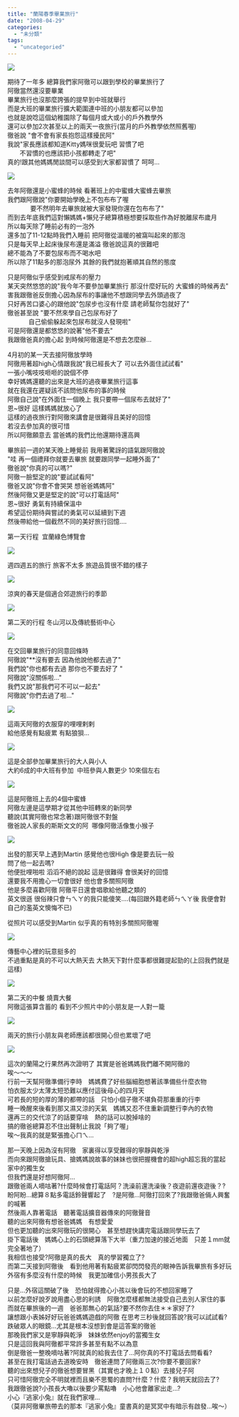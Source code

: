```yaml
---
title: "蘭陽春季畢業旅行"
date: "2008-04-29"
categories: 
  - "未分類"
tags: 
  - "uncategoried"
---
```


![](images/2447074069_bb14a547ca.jpg)

期待了一年多 總算我們家阿徹可以跟到學校的畢業旅行了  
阿徹當然還沒要畢業  
畢業旅行也沒那麼誇張的提早到中班就舉行  
而是大班的畢業旅行擴大範圍連中班的小朋友都可以參加  
也就是說唸這個幼稚園除了每個月或大或小的戶外教學外  
還可以參加2次甚至以上的兩天一夜旅行(當月的戶外教學依然照舊喔)  
徹爸說 "會不會有家長抱怨這樣擾民阿"  
我說"家長應該都知道Kitty媽咪很愛玩吧 習慣了吧  
       不習慣的也應該把小孩都轉走了吧"  
真的!跟其他媽媽閒談間可以感受到大家都習慣了 呵呵...  
  
![](images/2447074069_bb14a547ca.jpg)

去年阿徹還是小蜜蜂的時候 看著班上的中蜜蜂大蜜蜂去畢旅  
我們跟阿徹說"你要開始學晚上不包布布了喔  
             要不然明年去畢旅就被大家發現你還在包布布了"  
而到去年底我們這對懶媽媽+懶兒子總算積極想要採取些作為好脫離尿布歲月  
所以每天除了睡前必有的一泡外  
還多加了11-12點時我們入睡前 把阿徹從溫暖的被窩叫起來的那泡  
只是每天早上起床後尿布還是滿溢 徹爸說這真的很難吧  
總不能為了不要包尿布而不喝水吧  
所以除了11點多的那泡尿外 其餘的我們就抱著順其自然的態度

只是阿徹似乎感受到戒尿布的壓力  
某天突然悠悠的說"我今年不要參加畢業旅行 那沒什麼好玩的 大蜜蜂的時候再去"  
害我跟徹爸反倒擔心因為尿布的事讓他不想跟同學去外頭過夜了  
只好再苦口婆心的跟他說"包尿步也沒有什麼 請老師幫你包就好了"  
徹爸甚至說 "要不然來學自己包尿布好了  
            自己偷偷躲起來包尿布就沒人發現啦"  
可是阿徹還是都悠悠的說著"他不要去"  
我跟徹爸真的擔心起 到時候阿徹還是不想去怎麼辦...  
  
4月初的某一天去接阿徹放學時  
阿徹用著超high心情跟我說"我已經長大了 可以去外面住試試看"  
一張小嘴吱吱咂咂的說個不停  
幸好媽媽還聽的出來是大班的過夜畢業旅行這事  
就在我還在遲疑該不該問他尿布的事的時候  
阿徹自己說"在外面住一個晚上 我只要帶一個尿布去就好了"  
恩~很好 這樣媽媽就放心了  
這樣的過夜旅行對阿徹來講會是很難得且美好的回憶  
若沒去參加真的很可惜  
所以阿徹願意去 當爸媽的我們比他還期待還高興  
  
畢旅前一週的某天晚上睡覺前 我用著驚訝的語氣跟阿徹說  
"哇 再一個禮拜你就要去畢旅 就要跟同學一起睡外面了"  
徹爸說"你真的可以嗎?"  
阿徹一臉堅定的說"要試試看阿"  
徹爸又說"你會不會哭哭 想爸爸媽媽阿"  
然後阿徹又更是堅定的說"可以打電話阿"  
恩~很好 勇氣有持續保溫中  
希望這份期待與嘗試的勇氣可以延續到下週  
然後帶給他一個截然不同的美好旅行回憶….  
  
第一天行程  宜蘭綠色博覽會  
  
![](images/2447075641_3c617b5748.jpg)  
  
週四週五的旅行 旅客不太多 旅遊品質很不錯的樣子  
  
![](images/2447902122_3ab5d25bc8.jpg)  
  
涼爽的春天是個適合郊遊旅行的季節  
  
![](images/2447077103_3bf5cea05a.jpg)  
  
第二天的行程 冬山河以及傳統藝術中心  
  
![](images/2447900856_ded4a553d7.jpg)  
  
在交回畢業旅行的同意回條時  
阿徹說"\*\*沒有要去 因為他說他都去過了"  
我們說"你也都有去過 那你也不要去好了 "  
阿徹說"沒關係啦..."  
我們又說"那我們可不可以一起去"  
阿徹說"你們去過了啦..."  
  
![](images/2447076779_58a23f37ee.jpg)  
  
這兩天阿徹的衣服穿的哩哩剌剌  
給他感覺有點疲累 有點狼狽...  
  
![](images/2447076331_9e08230e12.jpg)  
  
這是全部參加畢業旅行的大人與小人  
大約6成的中大班有參加  中班參與人數更少 10來個左右  
  
![](images/2447075969_a995b669e1.jpg)  
  
這是阿徹班上去的4個中蜜蜂  
阿徹左邊是這學期才從其他中班轉來的新同學  
聽說(其實阿徹也常念著)跟阿徹很不對盤  
徹爸說人家長的斯斯文文的阿  哪像阿徹活像隻小猴子  
  
![](images/2447074417_d5a6e55434.jpg)  
  
出發的那天早上遇到Martin 感覺他也很High 像是要去玩一般  
問了他一起去嗎?  
他便批哩啪啦 滔滔不絕的說起 這是很難得 會很美好的回憶  
還要我不用擔心一切會很好 他也會多關照阿徹  
他是多麼喜歡阿徹 阿徹平日還會唱歌給他聽之類的  
英文很遜 很俗辣只會ㄣㄟㄚ的我只能傻笑....(每回跟外籍老師ㄣㄟㄚ後 我便會對自己的濫英文懊悔不已)  
  
從照片可以感受到Martin 似乎真的有特別多關照阿徹喔  
  
![](images/2447074211_66409fd4bc.jpg)  
  
傳藝中心裡的玩意挺多的  
不過重點是真的不可以大熱天去 大熱天下對什麼事都很難提起勁的(上回我們就是這樣)  
  
![](images/2447073329_c8df352f68.jpg)  
  
第二天的中餐 燒賣大餐  
阿徹這張算含蓄的 看到不少照片中的小朋友是一人對一籠  
  
![](images/2447073243_7dbe7df67f.jpg)  
  
兩天的旅行小朋友與老師應該都很開心但也累壞了吧  
  
![](images/2447896684_7a6aaa1bf4.jpg)  
  
這次的蘭陽之行果然再次證明了 其實是爸爸媽媽我們離不開阿徹的  
唉～～～  
行前一天幫阿徹準備行李時　媽媽費了好些腦細胞想著該準備些什麼衣物  
怕衣服太少太薄太短恐難以應付這後母心的四月天  
可若長的短的厚的薄的都帶的話　只怕小個子徹不堪負荷那重重的行李  
睡一晚醒來後看到那又濕又涼的天氣　媽媽又忍不住重新調整行李內的衣物  
還再三的交代涼了的話要穿啥　熱的話可以脫掉啥的  
搞的徹爸總算忍不住出聲制止我說「夠了喔」  
唉～我真的就是緊張擔心ㄇㄟ…

那一天晚上因為沒有阿徹　家裏得以享受難得的寧靜與乾淨  
而向來跟阿徹搶玩具、搶媽媽說故事的妹妹也很把握機會的超high超忘我的當起家中的獨生女  
但我們還是好想阿徹阿…  
跟徹爸兩人嘀咕著?什麼時候會打電話阿？洗澡前還洗澡後？夜遊前還夜遊後？?  
盼阿盼…總算８點多電話鈴聲響起了　?是阿徹…阿徹打回來了?我跟徹爸倆人興奮的喊著  
然後兩人靠著電話　聽著電話擴音器傳來的阿徹聲音  
聽的出來阿徹有想爸爸媽媽　有想愛愛  
但也更加聽的出來阿徹玩的很開心　甚至想趕快講完電話跟同學玩去了  
掛下電話後　媽媽心上的石頭總算落下大半（重力加速的接近地面　只差１mm就完全著地了）  
我相信也接受?阿徹是真的長大　真的學習獨立了?  
而第二天接到阿徹後　看到他用著有點疲累卻閃閃發亮的眼神告訴我畢旅有多好玩  
外宿有多麼沒有什麼的時候　我更加確信小男孩長大了

只是…外宿這關破了後　恐怕就得擔心小孩以後會玩的不想回家睡了  
以前怎麼好說歹說用盡心思的利誘　阿徹怎麼樣都無法接受自己去別人家住的事  
而就在畢旅後的一週　爸爸那無心的氣話?要不然你去住＊＊家好了?  
讓想跟小表姊好好玩爸爸媽媽遊戲的阿徹 在思考三秒後就回答說?我可以試試看?　  
跌破眾人的眼鏡…尤其是根本沒想到會是這答案的徹爸  
那晚我們家又是寧靜與乾淨　妹妹依然enjoy的當獨生女  
只是這回我與阿徹都平常許多甚至有點不以為意  
倒是徹爸一整晚嘀咕著?阿就真的給我去住了…阿你真的不打電話去問看看?  
甚至在我打電話過去道晚安時　徹爸連問了阿徹兩三次?你要不要回家?  
聽的出來想兒子的徹爸想要冒黑（其實也才晚上１０點）去接兒子阿　  
只可惜阿徹完全不明就裡而且樂不思蜀的直問?什麼？什麼？我明天就回去了?  
我跟徹爸說?小孩長大嚕以後要少罵點嚕　小心他會離家出走…?  
小心『逃家小兔』就在我們家哩…  
（莫非阿徹畢旅帶去的那本『逃家小兔』童書真的是冥冥中有暗示有啟發…唉～）
